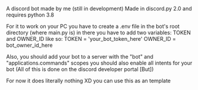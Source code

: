A discord bot made by me (still in development)
Made in discord.py 2.0 and requires python 3.8

For it to work on your PC you have to create a .env file in the bot's root directory (where main.py is)
in there you have to add two variables: TOKEN and OWNER_ID like so:
TOKEN = 'your_bot_token_here'
OWNER_ID = bot_owner_id_here

Also, you should add your bot to a server with the "bot" and "applications.commands" scopes
you should also enable all intents for your bot (All of this is done on the discord developer portal [But])

For now it does literally nothing XD you can use this as an template